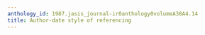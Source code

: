 ```yaml
---
anthology_id: 1987.jasis_journal-ir0anthology0volumeA38A4.14
title: Author-date style of referencing
---
```

